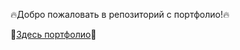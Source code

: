 :fire:Добро пожаловать в репозиторий с портфолио!:fire:


:briefcase:[Здесь портфолио](https://github.com/glebolhovsky/portfolio/blob/main/portfolio.md):briefcase:
